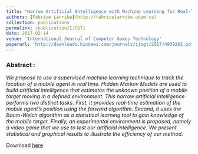 ```yaml
---
title: "Narrow Artificial Intelligence with Machine Learning for Real-Time Estimation of a Mobile Agents Location Using Hidden Markov Models"
authors: [Fabrice Larribe](http://fabricelarribe.uqam.ca)
collection: publications
permalink: /publication/IJCGT1
date: 2017-02-14
venue: 'International Journal of Computer Games Technology'
paperurl: 'http://downloads.hindawi.com/journals/ijcgt/2017/4939261.pdf'
---
```


### Abstract :

*We propose to use a supervised machine learning technique to track the location of a mobile agent in real time. Hidden Markov Models are used to build artificial intelligence that estimates the unknown position of a mobile target moving in a defined environment. This narrow
artificial intelligence performs two distinct tasks. First, it provides real-time estimation of the mobile agent’s position using the forward algorithm. Second, it uses the Baum-Welch algorithm as a statistical learning tool to gain knowledge of the mobile target. Finally, an experimental environment is proposed, namely a video game that we use to test our artificial intelligence. We present statistical and graphical results to illustrate the efficiency of our method.*

Download [here](http://downloads.hindawi.com/journals/ijcgt/2017/4939261.pdf)
